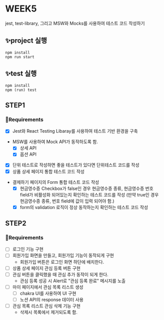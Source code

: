 # WEEK5

jest, test-library, 그리고 MSW와 Mocks를 사용하여 테스트 코드 작성하기

## ✨project 실행

```
npm install
npm run start
```

## ✨test 실행

```
npm install
npm (run) test
```

## STEP1

### 📜Requirements

- [x] Jest와 React Testing Libaray를 사용하여 테스트 기반 환경을 구축
- MSW를 사용하여 Mock API가 동작하도록 함.
  - [x] 상세 API
  - [x] 옵션 API
- [x] 단위 테스트로 작성하면 좋을 테스트가 있다면 단위테스트 코드를 작성
- [x] 상품 상세 페이지 통합 테스트 코드 작성
- 결제하기 페이지의 Form 통합 테스트 코드 작성
  - [x] 현금영수증 Checkbox가 false인 경우 현금영수증 종류, 현금영수증 번호 field가 비활성화 되어있는지 확인하는 테스트 코드를 작성 (만약 true인 경우 현금영수증 종류, 번호 field에 값이 입력 되어야 함.)
  - [x] form의 validation 로직이 정상 동작하는지 확인하는 테스트 코드 작성

## STEP2

### 📜Requirements

- [ ] 로그인 기능 구현
- [ ] 회원가입 화면을 만들고, 회원가입 기능이 동작되게 구현
  - 회원가입 버튼은 로그인 화면 하단에 배치한다.
- [ ] 상품 상세 페이지 관심 등록 버튼 구현
- [ ] 관심 버튼을 클릭했을 때 관심 추가 동작이 되게 한다.
  - 관심 등록 성공 시 Alert로 "관심 등록 완료" 메시지를 노출
- [ ] 마이 페이지에서 관심 목록 리스트 생성
  - [ ] chakra UI를 사용하여 UI 구현
  - [ ] 노션 API의 response 데이터 사용
- [ ] 관심 목록 리스트 관심 삭제 기능 구현
  - 삭제시 목록에서 제거되도록 함.
